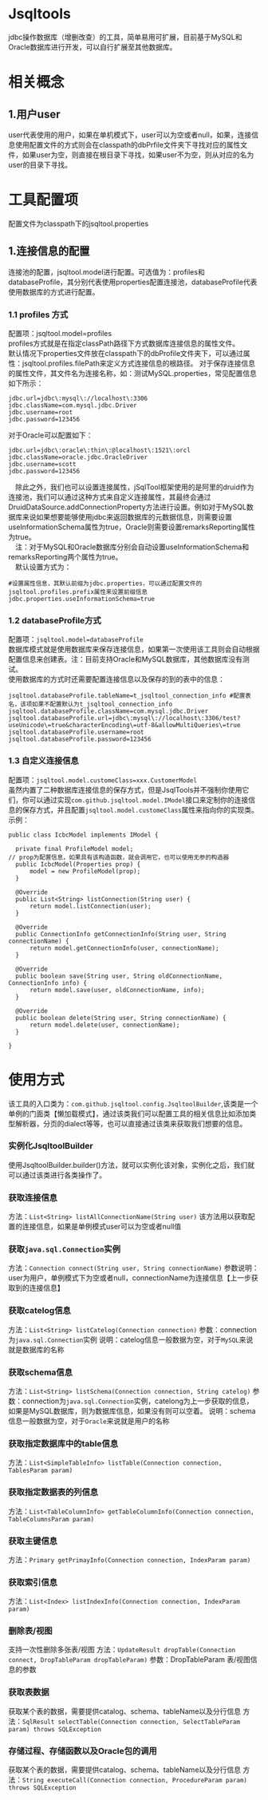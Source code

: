 # Jsqltools
jdbc操作数据库（增删改查）的工具，简单易用可扩展，目前基于MySQL和Oracle数据库进行开发，可以自行扩展至其他数据库。

# 相关概念

## 1.用户user
  user代表使用的用户，如果在单机模式下，user可以为空或者null，如果，连接信息使用配置文件的方式则会在classpath的dbPrfile文件夹下寻找对应的属性文件，如果user为空，则直接在根目录下寻找，如果user不为空，则从对应的名为user的目录下寻找。

# 工具配置项
   配置文件为classpath下的jsqltool.properties
  
##  1.连接信息的配置
   连接池的配置，jsqltool.model进行配置。可选值为：profiles和databaseProfile，其分别代表使用properties配置连接池，databaseProfile代表使用数据库的方式进行配置。

### 1.1 profiles 方式 
   配置项：jsqltool.model=profiles  
   profiles方式就是在指定classPath路径下方式数据库连接信息的属性文件。  
   默认情况下properties文件放在classpath下的dbProfile文件夹下，可以通过属性：jsqltool.profiles.filePath来定义方式连接信息的根路径。
   对于保存连接信息的属性文件，其文件名为连接名称，如：测试MySQL.properties，常见配置信息如下所示：
  
 ``` 
jdbc.url=jdbc\:mysql\://localhost\:3306
jdbc.className=com.mysql.jdbc.Driver
jdbc.username=root
jdbc.password=123456
  ```
  对于Oracle可以配置如下：
  
```
jdbc.url=jdbc\:oracle\:thin\:@localhost\:1521\:orcl
jdbc.className=oracle.jdbc.OracleDriver
jdbc.username=scott
jdbc.password=123456
```
&emsp;除此之外，我们也可以设置连接属性，jSqlTool框架使用的是阿里的druid作为连接池，我们可以通过这种方式来自定义连接属性，其最终会通过DruidDataSource.addConnectionProperty方法进行设置。例如对于MySQL数据库来说如果想要能够使用jdbc来返回数据库的元数据信息，则需要设置useInformationSchema属性为true，Oracle则需要设置remarksReporting属性为true。  
&emsp;注：对于MySQL和Oracle数据库分别会自动设置useInformationSchema和remarksReporting两个属性为true。  
&emsp;默认设置方式为：
  
  ```
 #设置属性信息，其默认前缀为jdbc.properties，可以通过配置文件的jsqltool.profiles.prefix属性来设置前缀信息
jdbc.properties.useInformationSchema=true
```
  
  

### 1.2 databaseProfile方式
  配置项：`jsqltool.model=databaseProfile`  
  数据库模式就是使用数据库来保存连接信息，如果第一次使用该工具则会自动根据配置信息来创建表。注：目前支持Oracle和MySQL数据库，其他数据库没有测试。  
  使用数据库的方式时还需要配置连接信息以及保存的到的表中的信息：
  
  ```
jsqltool.databaseProfile.tableName=t_jsqltool_connection_info #配置表名，该项如果不配置默认为t_jsqltool_connection_info
jsqltool.databaseProfile.className=com.mysql.jdbc.Driver
jsqltool.databaseProfile.url=jdbc\:mysql\://localhost\:3306/test?useUnicode\=true&characterEncoding\=utf-8&allowMultiQueries\=true
jsqltool.databaseProfile.username=root
jsqltool.databaseProfile.password=123456
```
  
  

### 1.3 自定义连接信息
  配置项：`jsqltool.model.customeClass=xxx.CustomerModel`  
  虽然内置了二种数据库连接信息的保存方式，但是JsqlTools并不强制你使用它们，你可以通过实现`com.github.jsqltool.model.IModel`接口来定制你的连接信息的保存方式，并且配置`jsqltool.model.customeClass`属性来指向你的实现类。示例：
  
  ```
public class IcbcModel implements IModel {

	private final ProfileModel model;
  // prop为配置信息，如果具有该构造函数，就会调用它，也可以使用无参的构造器
	public IcbcModel(Properties prop) {
		model = new ProfileModel(prop);
	}

	@Override
	public List<String> listConnection(String user) {
		return model.listConnection(user);
	}

	@Override
	public ConnectionInfo getConnectionInfo(String user, String connectionName) {
		return model.getConnectionInfo(user, connectionName);
	}

	@Override
	public boolean save(String user, String oldConnectionName, ConnectionInfo info) {
		return model.save(user, oldConnectionName, info);
	}

	@Override
	public boolean delete(String user, String connectionName) {
		return model.delete(user, connectionName);
	}

}
```



# 使用方式
  该工具的入口类为：`com.github.jsqltool.config.JsqltoolBuilder`,该类是一个单例的门面类【懒加载模式】，通过该类我们可以配置工具的相关信息比如添加类型解析器，分页的dialect等等，也可以直接通过该类来获取我们想要的信息。
### 实例化JsqltoolBuilder  
  使用JsqltoolBuilder.builder()方法，就可以实例化该对象，实例化之后，我们就可以通过该类进行各类操作了。
  
### 获取连接信息
  方法：`List<String> listAllConnectionName(String user)`
  该方法用以获取配置的连接信息，如果是单例模式user可以为空或者null值

### 获取`java.sql.Connection`实例
  方法：`Connection connect(String user, String connectionName)`
  参数说明：user为用户，单例模式下为空或者null，connectionName为连接信息【上一步获取到的连接信息】

### 获取catelog信息
  方法：`List<String> listCatelog(Connection connection)`
  参数：connection为`java.sql.Connection`实例
  说明：catelog信息一般数据为空，对于`MySQL`来说就是数据库的名称

### 获取schema信息
  方法：`List<String> listSchema(Connection connection, String catelog)`
  参数：connection为`java.sql.Connection`实例，catelong为上一步获取的信息，如果是MySQL数据库，则为数据库信息，如果没有则可以空着。
  说明：schema信息一般数据为空，对于`Oracle`来说就是用户的名称

### 获取指定数据库中的table信息
  方法：`List<SimpleTableInfo> listTable(Connection connection, TablesParam param)`

### 获取指定数据表的列信息
  方法：`List<TableColumnInfo> getTableColumnInfo(Connection connection, TableColumnsParam param)`    
    
### 获取主键信息
  方法：`Primary getPrimayInfo(Connection connection, IndexParam param)`


### 获取索引信息  
   方法：`List<Index> listIndexInfo(Connection connection, IndexParam param)`
   
 ### 删除表/视图
   支持一次性删除多张表/视图
   方法：`UpdateResult dropTable(Connection connect, DropTableParam dropTableParam)`
   参数：DropTableParam 表/视图信息的参数

### 获取表数据
  获取某个表的数据，需要提供catalog、schema、tableName以及分行信息
  方法：`SqlResult selectTable(Connection connection, SelectTableParam param) throws SQLException`
  
### 存储过程、存储函数以及Oracle包的调用
  获取某个表的数据，需要提供catalog、schema、tableName以及分行信息
  方法：`String executeCall(Connection connection, ProcedureParam param) throws SQLException`


 

  